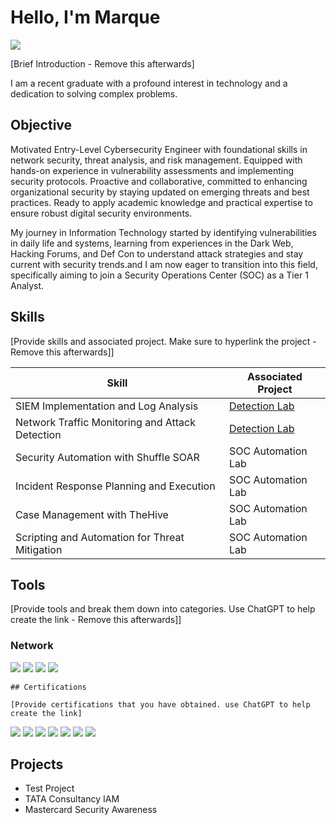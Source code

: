 # Hello, I'm Marque 
<a href="https://linkedin.com/in/marque-walker"><img src="https://img.shields.io/badge/-LinkedIn-0072b1?&style=for-the-badge&logo=linkedin&logoColor=white" /></a>

[Brief Introduction - Remove this afterwards]

I am a recent graduate with a profound interest in technology and a dedication to solving complex problems.

## Objective
Motivated Entry-Level Cybersecurity Engineer with foundational skills in network security, threat analysis, and risk management.
Equipped with hands-on experience in vulnerability assessments and implementing security protocols. Proactive and collaborative,
committed to enhancing organizational security by staying updated on emerging threats and best practices. Ready to apply academic
knowledge and practical expertise to ensure robust digital security environments.

My journey in Information Technology started by identifying vulnerabilities in daily life and systems, learning from experiences in the Dark Web, Hacking Forums, and Def Con to understand attack strategies and stay current with security trends.and I am now eager to transition into this field, specifically aiming to join a Security Operations Center (SOC) as a Tier 1 Analyst.

## Skills
[Provide skills and associated project. Make sure to hyperlink the project - Remove this afterwards]]

| Skill                                         | Associated Project         |
|-----------------------------------------------|----------------------------|
| SIEM Implementation and Log Analysis          | <a href="https://google.com">Detection Lab</a>|
| Network Traffic Monitoring and Attack Detection | <a href="https://google.com">Detection Lab</a>|
| Security Automation with Shuffle SOAR         | SOC Automation Lab|
| Incident Response Planning and Execution      | SOC Automation Lab|
| Case Management with TheHive                  | SOC Automation Lab|
| Scripting and Automation for Threat Mitigation | SOC Automation Lab|

## Tools
[Provide tools and break them down into categories. Use ChatGPT to help create the link - Remove this afterwards]]

### Network
<div>
    <img src="https://img.shields.io/badge/-Wireshark-1679A7?&style=for-the-badge&logo=Wireshark&logoColor=white" />
    <img src="https://img.shields.io/badge/-Suricata-EF3B2D?&style=for-the-badge&logo=Suricata&logoColor=white" />
    <img src="https://img.shields.io/badge/-Zeek-777BB4?&style=for-the-badge&logo=Zeek&logoColor=white" />
    <img src="https://img.shields.io/badge/-NIST%20Framework-003366?style=for-the-badge&logo=NIST&logoColor=white" />



    ## Certifications

    [Provide certifications that you have obtained. use ChatGPT to help create the link]
</div>
<img src="https://img.shields.io/badge/-CompTIA%20Security%2B-FF0000?style=for-the-badge&logo=CompTIA&logoColor=white" />
<img src="https://img.shields.io/badge/-Google%20Professional%20Cybersecurity-4285F4?style=for-the-badge&logo=Google&logoColor=white" />
<img src="https://img.shields.io/badge/-CompTIA%20CySA+-FF0000?style=for-the-badge&logo=CompTIA&logoColor=white" />
<img src="https://img.shields.io/badge/-IBM%20Cybersecurity%20Analyst-006699?style=for-the-badge&logo=IBM&logoColor=white" />
<img src="https://img.shields.io/badge/-Amazon%20Architecting%20Solution-FF9900?style=for-the-badge&logo=Amazon&logoColor=white" />
<img src="https://img.shields.io/badge/-Infosec%20Cyber%20Incident%20Response-660099?style=for-the-badge&logo=InfoSec&logoColor=white" />
<img src="https://img.shields.io/badge/-NIST%20Framework-003366?style=for-the-badge&logo=NIST&logoColor=white" />

## Projects
- Test Project
- TATA Consultancy IAM
- Mastercard Security Awareness
